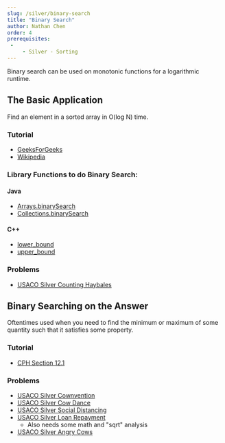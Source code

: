 ```yaml
---
slug: /silver/binary-search
title: "Binary Search"
author: Nathan Chen
order: 4
prerequisites: 
 - 
     - Silver - Sorting
---
```


Binary search can be used on monotonic functions for a logarithmic runtime.

<!-- END DESCRIPTION -->

## The Basic Application

Find an element in a sorted array in O(log N) time.
### Tutorial
- [GeeksForGeeks](https://www.geeksforgeeks.org/binary-search/)
- [Wikipedia](https://en.wikipedia.org/wiki/Binary_search_algorithm)
### Library Functions to do Binary Search:
#### Java
 - [Arrays.binarySearch](https://docs.oracle.com/javase/7/docs/api/java/util/Arrays.html)
 - [Collections.binarySearch](https://docs.oracle.com/javase/7/docs/api/java/util/Collections.html)
#### C++
 - [lower_bound](http://www.cplusplus.com/reference/algorithm/lower_bound/)
 - [upper_bound](http://www.cplusplus.com/reference/algorithm/upper_bound/)
### Problems
 - [USACO Silver Counting Haybales](http://www.usaco.org/index.php?page=viewproblem2&cpid=666)
 
 ## Binary Searching on the Answer
 Oftentimes used when you need to find the minimum or maximum of some quantity such that it satisfies some property.
  ### Tutorial
  - [CPH Section 12.1](https://www.overleaf.com/project/5e73f65cde1d010001224d8a)
### Problems
- [USACO Silver Cownvention](http://www.usaco.org/index.php?page=viewproblem2&cpid=858)
- [USACO Silver Cow Dance](http://www.usaco.org/index.php?page=viewproblem2&cpid=690)
- [USACO Silver Social Distancing](http://www.usaco.org/index.php?page=viewproblem2&cpid=1038)
- [USACO Silver Loan Repayment](http://www.usaco.org/index.php?page=viewproblem2&cpid=991)
	- Also needs some math and "sqrt" analysis
- [USACO Silver Angry Cows](http://usaco.org/index.php?page=viewproblem2&cpid=594)
